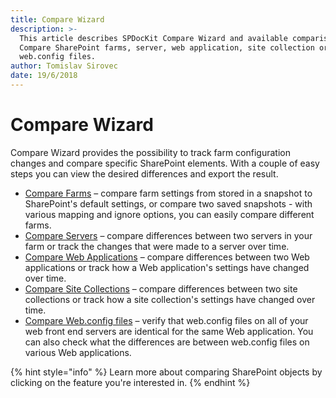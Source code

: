 ```yaml
---
title: Compare Wizard
description: >-
  This article describes SPDocKit Compare Wizard and available comparison types.
  Compare SharePoint farms, server, web application, site collection or
  web.config files.
author: Tomislav Sirovec
date: 19/6/2018
---
```


# Compare Wizard

Compare Wizard provides the possibility to track farm configuration changes and compare specific SharePoint elements. With a couple of easy steps you can view the desired differences and export the result.

* [Compare Farms](../../how-to/compare-wizard/compare-sharepoint-farms.md) – compare farm settings from stored in a snapshot to SharePoint's default settings, or compare two saved snapshots - with various mapping and ignore options, you can easily compare different farms.
* [Compare Servers](../../how-to/compare-wizard/compare-servers.md) – compare differences between two servers in your farm or track the changes that were made to a server over time.
* [Compare Web Applications](../../how-to/compare-wizard/compare-web-applications.md) – compare differences between two Web applications or track how a Web application's settings have changed over time.
* [Compare Site Collections](../../how-to/compare-wizard/compare-site-collections.md) – compare differences between two site collections or track how a site collection's settings have changed over time.
* [Compare Web.config files](../../how-to/compare-wizard/compare-web-config-files.md) – verify that web.config files on all of your web front end servers are identical for the same Web application. You can also check what the differences are between web.config files on various Web applications.

{% hint style="info" %}
Learn more about comparing SharePoint objects by clicking on the feature you're interested in.
{% endhint %}

